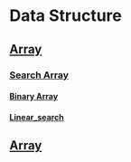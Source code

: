 # Data Structure

## <a href="https://github.com/rakibul0026/Data-Structure/tree/main/Array">Array</a>
### <a href="https://github.com/rakibul0026/Data-Structure/tree/main/Array/Search%20in%20array">  Search Array</a>
#### <a href="https://github.com/rakibul0026/Data-Structure/blob/main/Array/Search%20in%20array/Binary%20search.cpp">Binary Array</a>
#### <a href="https://github.com/rakibul0026/Data-Structure/edit/main/Array/Search%20in%20array/Linear_search.cpp">Linear_search</a>
## <a href="">Array</a>


